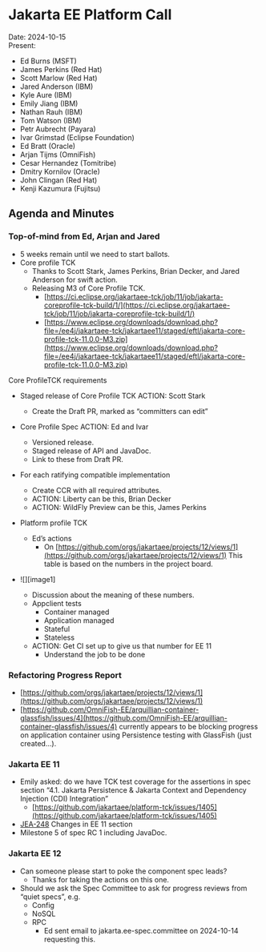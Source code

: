 # Jakarta EE Platform Call

Date: 2024-10-15  
Present:

- Ed Burns (MSFT)  
- James Perkins (Red Hat)  
- Scott Marlow (Red Hat)  
- Jared Anderson (IBM)  
- Kyle Aure (IBM)  
- Emily Jiang (IBM)  
- Nathan Rauh (IBM)  
- Tom Watson (IBM)  
- Petr Aubrecht (Payara)  
- Ivar Grimstad (Eclipse Foundation)  
- Ed Bratt (Oracle)  
- Arjan Tijms (OmniFish)  
- Cesar Hernandez (Tomitribe)  
- Dmitry Kornilov (Oracle)  
- John Clingan (Red Hat)  
- Kenji Kazumura (Fujitsu)

## Agenda and Minutes

### Top-of-mind from Ed, Arjan and Jared

* 5 weeks remain until we need to start ballots.  
* Core profile TCK  
  * Thanks to Scott Stark, James Perkins, Brian Decker, and Jared Anderson for swift action.  
  * Releasing M3 of Core Profile TCK.  
    * [https://ci.eclipse.org/jakartaee-tck/job/11/job/jakarta-coreprofile-tck-build/1/](https://ci.eclipse.org/jakartaee-tck/job/11/job/jakarta-coreprofile-tck-build/1/)   
    * [https://www.eclipse.org/downloads/download.php?file=/ee4j/jakartaee-tck/jakartaee11/staged/eftl/jakarta-core-profile-tck-11.0.0-M3.zip](https://www.eclipse.org/downloads/download.php?file=/ee4j/jakartaee-tck/jakartaee11/staged/eftl/jakarta-core-profile-tck-11.0.0-M3.zip)

Core ProfileTCK requirements

* Staged release of Core Profile TCK ACTION: Scott Stark  
  * Create the Draft PR, marked as “committers can edit”  
* Core Profile Spec ACTION: Ed and Ivar  
  * Versioned release.  
  * Staged release of API and JavaDoc.  
  * Link to these from Draft PR.  
* For each ratifying compatible implementation  
  * Create CCR with all required attributes.  
  * ACTION: Liberty can be this, Brian Decker  
  * ACTION: WildFly Preview can be this, James Perkins   
      
* Platform profile TCK  
  * Ed’s actions  
    * On [https://github.com/orgs/jakartaee/projects/12/views/1](https://github.com/orgs/jakartaee/projects/12/views/1) This table is based on the numbers in the project board.  
* ![][image1]  
  * Discussion about the meaning of these numbers.  
  * Appclient tests  
    * Container managed  
    * Application managed  
    * Stateful   
    * Stateless  
  * ACTION: Get CI set up to give us that number for EE 11  
    * Understand the job to be done

### Refactoring Progress Report

* [https://github.com/orgs/jakartaee/projects/12/views/1](https://github.com/orgs/jakartaee/projects/12/views/1)  
* [https://github.com/OmniFish-EE/arquillian-container-glassfish/issues/4](https://github.com/OmniFish-EE/arquillian-container-glassfish/issues/4) currently appears to be blocking progress on application container using Persistence testing with GlassFish (just created…).

### Jakarta EE 11

* Emily asked: do we have TCK test coverage for the assertions in spec section “4.1. Jakarta Persistence & Jakarta Context and Dependency Injection (CDI) Integration”  
  * [https://github.com/jakartaee/platform-tck/issues/1405](https://github.com/jakartaee/platform-tck/issues/1405)   
* [JEA-248](https://dev.azure.com/jakarta-ee-azdo/jakarta-ee-azdo/_workitems/edit/248) Changes in EE 11 section  
* Milestone 5 of spec RC 1 including JavaDoc.

### Jakarta EE 12

* Can someone please start to poke the component spec leads?  
  * Thanks for taking the actions on this one.  
* Should we ask the Spec Committee to ask for progress reviews from “quiet specs”, e.g.   
  * Config  
  * NoSQL  
  * RPC  
    * Ed sent email to jakarta.ee-spec.committee on 2024-10-14 requesting this.